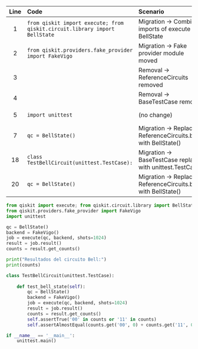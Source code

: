 | Line | Code | Scenario | Reference | Artifact | Refactoring |
| :--: | :--- | :------- | :--------: | :------- | :---------- |
| 1 | `from qiskit import execute; from qiskit.circuit.library import BellState` | Migration -> Combine imports of execute and BellState | IK | qiskit import | (no change) |
| 2 | `from qiskit.providers.fake_provider import FakeVigo` | Migration -> Fake provider module moved | IK | qiskit.providers.fake_provider | (no change) |
| 3 |  | Removal -> ReferenceCircuits removed | IK | qiskit.test.reference_circuits | delete line |
| 4 |  | Removal -> BaseTestCase removed | IK | qiskit.test.base | delete line |
| 5 | `import unittest` | (no change) | IK | unittest | (no change) |
| 7 | `qc = BellState()` | Migration -> Replace ReferenceCircuits.bell() with BellState() | IK | qiskit.circuit.library.BellState | (no change) |
| 18 | `class TestBellCircuit(unittest.TestCase):` | Migration -> BaseTestCase replaced with unittest.TestCase | IK | unittest.TestCase | (no change) |
| 20 | `qc = BellState()` | Migration -> Replace ReferenceCircuits.bell() with BellState() | IK | qiskit.circuit.library.BellState | (no change) |

```python
from qiskit import execute; from qiskit.circuit.library import BellState
from qiskit.providers.fake_provider import FakeVigo
import unittest

qc = BellState()
backend = FakeVigo()
job = execute(qc, backend, shots=1024)
result = job.result()
counts = result.get_counts()

print("Resultados del circuito Bell:")
print(counts)

class TestBellCircuit(unittest.TestCase):
    
    def test_bell_state(self):
        qc = BellState()
        backend = FakeVigo()
        job = execute(qc, backend, shots=1024)
        result = job.result()
        counts = result.get_counts()        
        self.assertTrue('00' in counts or '11' in counts)
        self.assertAlmostEqual(counts.get('00', 0) + counts.get('11', 0), 1024, delta=50)

if __name__ == '__main__':
    unittest.main()
```